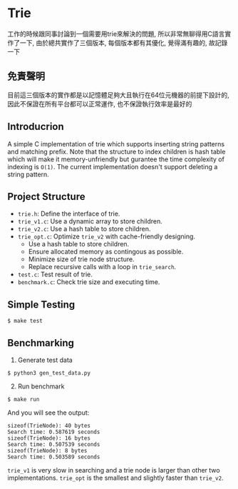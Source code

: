 # Trie

工作的時候跟同事討論到一個需要用trie來解決的問題, 所以非常無聊得用C語言實作了一下,
由於總共實作了三個版本, 每個版本都有其優化, 覺得滿有趣的, 故記錄一下

## 免責聲明

目前這三個版本的實作都是以記憶體足夠大且執行在64位元機器的前提下設計的, 因此不保證在所有平台都可以正常運作,
也不保證執行效率是最好的

## Introducrion

A simple C implementation of trie which supports inserting string patterns and matching prefix.
Note that the structure to index children is hash table which will make it memory-unfriendly
but gurantee the time complexity of indexing is `O(1)`.
The current implementation doesn't support deleting a string pattern.

## Project Structure

- `trie.h`: Define the interface of trie.
- `trie_v1.c`: Use a dynamic array to store children.
- `trie_v2.c`: Use a hash table to store children.
- `trie_opt.c`: Optimize `trie_v2` with cache-friendly designing.
    - Use a hash table to store children.
    - Ensure allocated memory as contingous as possible.
    - Minimize size of trie node structure.
    - Replace recursive calls with a loop in `trie_search`.
- `test.c`: Test result of trie.
- `benchmark.c`: Check trie size and executing time.

## Simple Testing

```
$ make test
```

## Benchmarking

1. Generate test data

```
$ python3 gen_test_data.py
```

2. Run benchmark

```
$ make run
```

And you will see the output:
```
sizeof(TrieNode): 40 bytes
Search time: 0.587619 seconds
sizeof(TrieNode): 16 bytes
Search time: 0.507539 seconds
sizeof(TrieNode): 8 bytes
Search time: 0.503589 seconds
```

`trie_v1` is very slow in searching and a trie node is larger than other two implementations.
`trie_opt` is the smallest and slightly faster than `trie_v2`.
